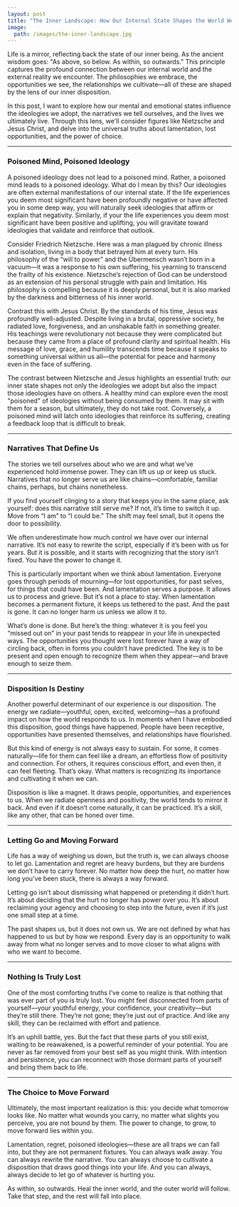 ```yaml
---
layout: post
title: "The Inner Landscape: How Our Internal State Shapes the World We Experience"
image:
  path: /images/the-inner-landscape.jpg
---
```


Life is a mirror, reflecting back the state of our inner being. As the ancient wisdom goes: "As above, so below. As within, so outwards." This principle captures the profound connection between our internal world and the external reality we encounter. The philosophies we embrace, the opportunities we see, the relationships we cultivate—all of these are shaped by the lens of our inner disposition.

In this post, I want to explore how our mental and emotional states influence the ideologies we adopt, the narratives we tell ourselves, and the lives we ultimately live. Through this lens, we'll consider figures like Nietzsche and Jesus Christ, and delve into the universal truths about lamentation, lost opportunities, and the power of choice.

---

### Poisoned Mind, Poisoned Ideology

A poisoned ideology does not lead to a poisoned mind. Rather, a poisoned mind leads to a poisoned ideology. What do I mean by this? Our ideologies are often external manifestations of our internal state. If the life experiences you deem most significant have been profoundly negative or have affected you in some deep way, you will naturally seek ideologies that affirm or explain that negativity. Similarly, if your the life experiences you deem most significant have been positive and uplifting, you will gravitate toward ideologies that validate and reinforce that outlook.

Consider Friedrich Nietzsche. Here was a man plagued by chronic illness and isolation, living in a body that betrayed him at every turn. His philosophy of the “will to power” and the Übermensch wasn’t born in a vacuum—it was a response to his own suffering, his yearning to transcend the frailty of his existence. Nietzsche’s rejection of God can be understood as an extension of his personal struggle with pain and limitation. His philosophy is compelling because it is deeply personal, but it is also marked by the darkness and bitterness of his inner world.

Contrast this with Jesus Christ. By the standards of his time, Jesus was profoundly well-adjusted. Despite living in a brutal, oppressive society, he radiated love, forgiveness, and an unshakable faith in something greater. His teachings were revolutionary not because they were complicated but because they came from a place of profound clarity and spiritual health. His message of love, grace, and humility transcends time because it speaks to something universal within us all—the potential for peace and harmony even in the face of suffering.

The contrast between Nietzsche and Jesus highlights an essential truth: our inner state shapes not only the ideologies we adopt but also the impact those ideologies have on others. A healthy mind can explore even the most "poisoned" of ideologies without being consumed by them. It may sit with them for a season, but ultimately, they do not take root. Conversely, a poisoned mind will latch onto ideologies that reinforce its suffering, creating a feedback loop that is difficult to break.

---

### Narratives That Define Us

The stories we tell ourselves about who we are and what we’ve experienced hold immense power. They can lift us up or keep us stuck. Narratives that no longer serve us are like chains—comfortable, familiar chains, perhaps, but chains nonetheless.

If you find yourself clinging to a story that keeps you in the same place, ask yourself: does this narrative still serve me? If not, it’s time to switch it up. Move from “I am” to “I could be.” The shift may feel small, but it opens the door to possibility.

We often underestimate how much control we have over our internal narrative. It’s not easy to rewrite the script, especially if it’s been with us for years. But it is possible, and it starts with recognizing that the story isn’t fixed. You have the power to change it.

This is particularly important when we think about lamentation. Everyone goes through periods of mourning—for lost opportunities, for past selves, for things that could have been. And lamentation serves a purpose. It allows us to process and grieve. But it’s not a place to stay. When lamentation becomes a permanent fixture, it keeps us tethered to the past. And the past is gone. It can no longer harm us unless we allow it to.

What’s done is done. But here’s the thing: whatever it is you feel you “missed out on” in your past tends to reappear in your life in unexpected ways. The opportunities you thought were lost forever have a way of circling back, often in forms you couldn’t have predicted. The key is to be present and open enough to recognize them when they appear—and brave enough to seize them.

---

### Disposition Is Destiny

Another powerful determinant of our experience is our disposition. The energy we radiate—youthful, open, excited, welcoming—has a profound impact on how the world responds to us. In moments when I have embodied this disposition, good things have happened. People have been receptive, opportunities have presented themselves, and relationships have flourished.

But this kind of energy is not always easy to sustain. For some, it comes naturally—life for them can feel like a dream, an effortless flow of positivity and connection. For others, it requires conscious effort, and even then, it can feel fleeting. That’s okay. What matters is recognizing its importance and cultivating it when we can.

Disposition is like a magnet. It draws people, opportunities, and experiences to us. When we radiate openness and positivity, the world tends to mirror it back. And even if it doesn’t come naturally, it can be practiced. It’s a skill, like any other, that can be honed over time.

---

### Letting Go and Moving Forward

Life has a way of weighing us down, but the truth is, we can always choose to let go. Lamentation and regret are heavy burdens, but they are burdens we don’t have to carry forever. No matter how deep the hurt, no matter how long you’ve been stuck, there is always a way forward.

Letting go isn’t about dismissing what happened or pretending it didn’t hurt. It’s about deciding that the hurt no longer has power over you. It’s about reclaiming your agency and choosing to step into the future, even if it’s just one small step at a time.

The past shapes us, but it does not own us. We are not defined by what has happened to us but by how we respond. Every day is an opportunity to walk away from what no longer serves and to move closer to what aligns with who we want to become.

---

### Nothing Is Truly Lost

One of the most comforting truths I’ve come to realize is that nothing that was ever part of you is truly lost. You might feel disconnected from parts of yourself—your youthful energy, your confidence, your creativity—but they’re still there. They’re not gone; they’re just out of practice. And like any skill, they can be reclaimed with effort and patience.

It’s an uphill battle, yes. But the fact that these parts of you still exist, waiting to be reawakened, is a powerful reminder of your potential. You are never as far removed from your best self as you might think. With intention and persistence, you can reconnect with those dormant parts of yourself and bring them back to life.

---

### The Choice to Move Forward

Ultimately, the most important realization is this: you decide what tomorrow looks like. No matter what wounds you carry, no matter what slights you perceive, you are not bound by them. The power to change, to grow, to move forward lies within you.

Lamentation, regret, poisoned ideologies—these are all traps we can fall into, but they are not permanent fixtures. You can always walk away. You can always rewrite the narrative. You can always choose to cultivate a disposition that draws good things into your life. And you can always, always decide to let go of whatever is hurting you.

As within, so outwards. Heal the inner world, and the outer world will follow. Take that step, and the rest will fall into place.